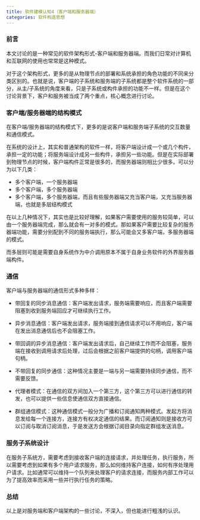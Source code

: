 ```yaml
---
title: 软件建模认知4（客户端和服务器端）
categories: 软件构造思想
---
```


### 前言

本文讨论的是一种常见的软件架构形式-客户端和服务器端。而我们日常对计算机和互联网的使用也常常是这种模式。

对于这个架构形式，更多的是从物理节点的部署和系统承担的角色功能的不同来分类区别的。也就是说，客户端的子系统和服务端的子系统都是整个软件系统的一部分，从主/子系统的角度来看，只是子系统或构件承担的功能不一样。但是在这个讨论背景下，客户和服务被当成了两个重点，核心概念进行讨论。

### 客户端/服务器端的结构模式

在客户端/服务器端的结构模式下，更多的是说客户端和服务端子系统的交互数量和通信模式。

在系统的设计上，其实和普通架构的软件一样，将客户端设计成一个或几个构件，承担一定的功能；将服务端设计成另一些构件，承担另一些功能。但是在实际部署到物理节点的时候，客户端构件正常是很多的，而服务器端则相比少很多。可以分为以下几类：

* 多个客户端，一个服务器端
* 多个客户端，多个服务器端
* 多个客户端，多个服务器端，而且有些服务器端又充当客户端，又充当服务器端，也就是多层结构模式

在以上几种情况下，其实也是比较好理解，如果客户需要使用的服务较简单，可以由一个服务器端完成，那么就会有一对多的模式。那如果客户需要比较复杂的服务器端功能，需要分别配到不同的服务端执行，那么可能会又多客户端，多服务器端的模式。

而多层则可能是需要自身系统作为中介调用原本不属于自身业务软件的外界服务器端构件。

### 通信

客户端与服务器端的通信形式多种多样：

* 带回复的同步消息通信：客户端发出请求，服务端需要响应，而且客户端需要阻塞到收到服务端回应才可继续执行工作。

* 异步消息通信：客户端发出请求，服务端接到通信请求可以不用响应，客户端在发出消息通信后也不会阻塞工作。

* 带回调的异步消息通信：客户端发出请求后，自己继续工作而不会阻塞，服务端在接收到调用请求后处理，过后会根据之前客户端提供的句柄，调用客户端句柄。

* 不带回复的同步通信：这种情况主要是一端与另一端需要持续同步通信，而不需要反馈。

* 代理者模式：在通信的双方间加入一个第三方，这个第三方可以进行通信的转发，也可以提供一些信息使通信双方直接通信。

* 群组通信模式：这种通信模式一般分为广播和订阅通知两种模式。发起方将消息发给每一个连接方，连接方有权决定通信的结果。而订阅通知则是接收方可以订阅与取消订阅消息，于是发送方会根据订阅目录向指定群组发送消息。

### 服务子系统设计

在服务子系统方，需要考虑到接收客户端的连接请求，并处理任务，执行服务，所以需要考虑到如果有多个用户请求服务，那么如何维持客户连接，如何有序处理用户请求。比如通常可以维持一个队列来处理客户的请求连接，而服务内部工作可以为了提高效率而采用一些并行执行任务的策略。

### 总结

以上是对服务端和客户端架构的一些讨论，不深入，但也能进行粗浅的认识。